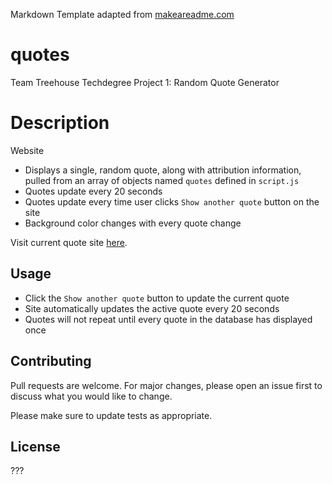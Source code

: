 Markdown Template adapted from [makeareadme.com](makeareadme.com)

# quotes
Team Treehouse Techdegree Project 1: Random Quote Generator

# Description
Website 
- Displays a single, random quote, along with attribution information, pulled from an array of objects named `quotes` defined in `script.js`
- Quotes update every 20 seconds
- Quotes update every time user clicks `Show another quote` button on the site
- Background color changes with every quote change

Visit current quote site [here](https://jcruz-idx.github.io/quotes/).

## Usage

- Click the `Show another quote` button to update the current quote
- Site automatically updates the active quote every 20 seconds
- Quotes will not repeat until every quote in the database has displayed once

## Contributing
Pull requests are welcome. For major changes, please open an issue first to discuss what you would like to change.

Please make sure to update tests as appropriate.

## License
???